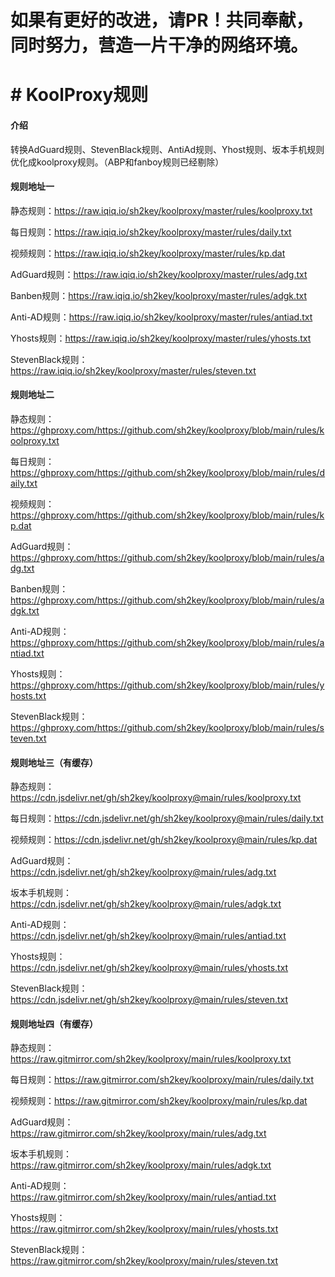 
# 如果有更好的改进，请PR！共同奉献，同时努力，营造一片干净的网络环境。

# # KoolProxy规则

#### 介绍
转换AdGuard规则、StevenBlack规则、AntiAd规则、Yhost规则、坂本手机规则优化成koolproxy规则。（ABP和fanboy规则已经剔除）


#### 规则地址一

静态规则：https://raw.iqiq.io/sh2key/koolproxy/master/rules/koolproxy.txt

每日规则：https://raw.iqiq.io/sh2key/koolproxy/master/rules/daily.txt

视频规则：https://raw.iqiq.io/sh2key/koolproxy/master/rules/kp.dat

AdGuard规则：https://raw.iqiq.io/sh2key/koolproxy/master/rules/adg.txt 

Banben规则：https://raw.iqiq.io/sh2key/koolproxy/master/rules/adgk.txt

Anti-AD规则：https://raw.iqiq.io/sh2key/koolproxy/master/rules/antiad.txt

Yhosts规则：https://raw.iqiq.io/sh2key/koolproxy/master/rules/yhosts.txt

StevenBlack规则：https://raw.iqiq.io/sh2key/koolproxy/master/rules/steven.txt



#### 规则地址二

静态规则：https://ghproxy.com/https://github.com/sh2key/koolproxy/blob/main/rules/koolproxy.txt

每日规则：https://ghproxy.com/https://github.com/sh2key/koolproxy/blob/main/rules/daily.txt

视频规则：https://ghproxy.com/https://github.com/sh2key/koolproxy/blob/main/rules/kp.dat

AdGuard规则：https://ghproxy.com/https://github.com/sh2key/koolproxy/blob/main/rules/adg.txt 

Banben规则：https://ghproxy.com/https://github.com/sh2key/koolproxy/blob/main/rules/adgk.txt

Anti-AD规则：https://ghproxy.com/https://github.com/sh2key/koolproxy/blob/main/rules/antiad.txt

Yhosts规则：https://ghproxy.com/https://github.com/sh2key/koolproxy/blob/main/rules/yhosts.txt

StevenBlack规则：https://ghproxy.com/https://github.com/sh2key/koolproxy/blob/main/rules/steven.txt


#### 规则地址三（有缓存）

静态规则：https://cdn.jsdelivr.net/gh/sh2key/koolproxy@main/rules/koolproxy.txt

每日规则：https://cdn.jsdelivr.net/gh/sh2key/koolproxy@main/rules/daily.txt

视频规则：https://cdn.jsdelivr.net/gh/sh2key/koolproxy@main/rules/kp.dat

AdGuard规则：https://cdn.jsdelivr.net/gh/sh2key/koolproxy@main/rules/adg.txt 

坂本手机规则：https://cdn.jsdelivr.net/gh/sh2key/koolproxy@main/rules/adgk.txt

Anti-AD规则：https://cdn.jsdelivr.net/gh/sh2key/koolproxy@main/rules/antiad.txt

Yhosts规则：https://cdn.jsdelivr.net/gh/sh2key/koolproxy@main/rules/yhosts.txt

StevenBlack规则：https://cdn.jsdelivr.net/gh/sh2key/koolproxy@main/rules/steven.txt



#### 规则地址四（有缓存）

静态规则：https://raw.gitmirror.com/sh2key/koolproxy/main/rules/koolproxy.txt

每日规则：https://raw.gitmirror.com/sh2key/koolproxy/main/rules/daily.txt

视频规则：https://raw.gitmirror.com/sh2key/koolproxy/main/rules/kp.dat

AdGuard规则：https://raw.gitmirror.com/sh2key/koolproxy/main/rules/adg.txt 

坂本手机规则：https://raw.gitmirror.com/sh2key/koolproxy/main/rules/adgk.txt

Anti-AD规则：https://raw.gitmirror.com/sh2key/koolproxy/main/rules/antiad.txt

Yhosts规则：https://raw.gitmirror.com/sh2key/koolproxy/main/rules/yhosts.txt

StevenBlack规则：https://raw.gitmirror.com/sh2key/koolproxy/main/rules/steven.txt


